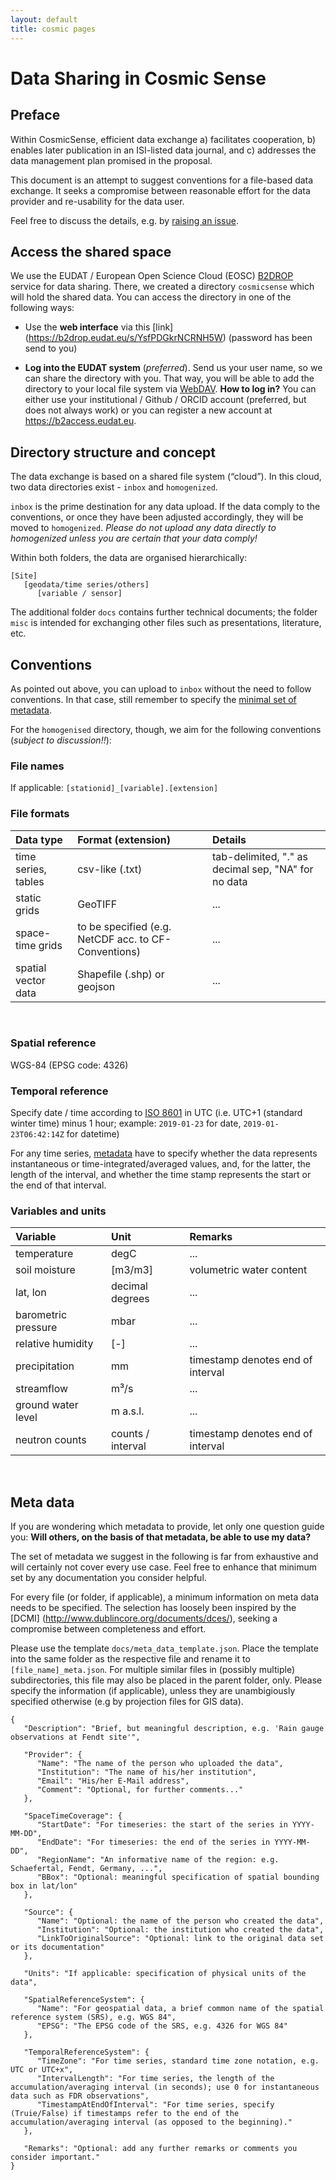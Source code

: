 ```yaml
---
layout: default
title: cosmic pages
---
```


# Data Sharing in Cosmic Sense

## Preface

Within CosmicSense, efficient data exchange a) facilitates cooperation, b) enables later publication in an ISI-listed data journal, and c) addresses the data management plan promised in the proposal.

This document is an attempt to suggest conventions for a file-based data exchange. It seeks a compromise between reasonable effort for the data provider and re-usability for the data user.

Feel free to discuss the details, e.g. by [raising an issue](https://github.com/cosmic-sense/misc/issues).

## Access the shared space

We use the EUDAT / European Open Science Cloud (EOSC) [B2DROP](https://b2drop.eudat.eu) service for data sharing. There, we created a directory `cosmicsense` which will hold the shared data. You can access the directory in one of the following ways:

- Use the **web interface** via this [link] (https://b2drop.eudat.eu/s/YsfPDGkrNCRNH5W) (password has been send to you)

- **Log into the EUDAT system** (*preferred*). Send us your user name, so we can share the directory with you. That way, you will be able to add the directory to your local file system via [WebDAV](https://eudat.eu/services/userdoc/b2drop#UserDocumentation-B2DROPUsage-WebDavclient). **How to log in?** You can either use your institutional / Github / ORCID account (preferred, but does not always work) or you can register a new account at https://b2access.eudat.eu.

## Directory structure and concept

The data exchange is based on a shared file system (“cloud”). In this cloud, two data directories exist - `inbox` and `homogenized`. 

`inbox` is the prime destination for any data upload. If the data comply to the conventions, or once they have been adjusted accordingly, they will be moved to `homogenized`. *Please do not upload any data directly to homogenized unless you are certain that your data comply!*

Within both folders, the data are organised hierarchically:

```
[Site]
   [geodata/time series/others]
      [variable / sensor]
```

The additional folder `docs` contains further technical documents; the folder `misc` is intended for exchanging other files such as presentations, literature, etc.

## Conventions

As pointed out above, you can upload to `inbox` without the need to follow conventions. In that case, still remember to specify the [minimal set of metadata](#Meta-data).

For the `homogenised` directory, though, we aim for the following conventions (*subject to discussion!!*):

### File names
If applicable: `[stationid]_[variable].[extension]`

### File formats

| **Data type** | **Format (extension)** | **Details** |
| :------------ | :--------------------- | :---------- |
| time series, tables | csv-like (.txt) | tab-delimited, "." as decimal sep, "NA" for no data |
| static grids   | GeoTIFF | ... |
| space-time grids | to be specified (e.g. NetCDF acc. to CF-Conventions) | ... |
| spatial vector data | Shapefile (.shp) or geojson | ... |

<br>

### Spatial reference

WGS-84 (EPSG code: 4326)

### Temporal reference
Specify date / time according to [ISO 8601](https://en.wikipedia.org/wiki/ISO_8601) in UTC (i.e. UTC+1 (standard winter time) minus 1 hour; example: `2019-01-23` for date, `2019-01-23T06:42:14Z` for datetime)

For any time series, [metadata](#Meta-data) have to specify whether the data represents instantaneous or time-integrated/averaged values, and, for the latter, the length of the interval, and whether the time stamp represents the start or the end of that interval.

### Variables and units

| **Variable** | **Unit** | **Remarks** |
| :----------- | :------- | :---------- |
| temperature | degC | ... |
| soil moisture | [m3/m3] | volumetric water content |
| lat, lon | decimal degrees | ... |
| barometric pressure | mbar | ... |
| relative humidity | [-] | ... |
| precipitation | mm | timestamp denotes end of interval |
| streamflow | m³/s | ... |
| ground water level | m a.s.l. | ... |
| neutron counts | counts / interval | timestamp denotes end of interval |

<br>

## Meta data
If you are wondering which metadata to provide, let only one question guide you: **Will others, on the basis of that metadata, be able to use my data?**

The set of metadata we suggest in the following is far from exhaustive and will certainly not cover every use case. Feel free to enhance that minimum set by any documentation you consider helpful.

For every file (or folder, if applicable), a minimum information on meta data needs to be specified. The selection has loosely been inspired by the [DCMI] (http://www.dublincore.org/documents/dces/), seeking a compromise between completeness and effort.

Please use the template `docs/meta_data_template.json`. Place the template into the same folder as the respective file and rename it to `[file_name]_meta.json`. For multiple similar files in (possibly multiple) subdirectories, this file may also be placed in the parent folder, only. Please specify the information (if applicable), unless they are unambigiously specified otherwise (e.g by projection files for GIS data).

```
{
   "Description": "Brief, but meaningful description, e.g. 'Rain gauge observations at Fendt site'",
   
   "Provider": {
      "Name": "The name of the person who uploaded the data",
      "Institution": "The name of his/her institution",
      "Email": "His/her E-Mail address",
      "Comment": "Optional, for further comments..." 
   },
   
   "SpaceTimeCoverage": {
      "StartDate": "For timeseries: the start of the series in YYYY-MM-DD",
      "EndDate": "For timeseries: the end of the series in YYYY-MM-DD",
      "RegionName": "An informative name of the region: e.g. Schaefertal, Fendt, Germany, ...",
      "BBox": "Optional: meaningful specification of spatial bounding box in lat/lon" 
   },
   
   "Source": {
      "Name": "Optional: the name of the person who created the data",
      "Institution": "Optional: the institution who created the data",
      "LinkToOriginalSource": "Optional: link to the original data set or its documentation"
   },
   
   "Units": "If applicable: specification of physical units of the data",
   
   "SpatialReferenceSystem": {
      "Name": "For geospatial data, a brief common name of the spatial reference system (SRS), e.g. WGS 84",
      "EPSG": "The EPSG code of the SRS, e.g. 4326 for WGS 84" 
   },
   
   "TemporalReferenceSystem": {
      "TimeZone": "For time series, standard time zone notation, e.g. UTC or UTC+x",
      "IntervalLength": "For time series, the length of the accumulation/averaging interval (in seconds); use 0 for instantaneous data such as FDR observations",
      "TimestampAtEndOfInterval": "For time series, specify (Truie/False) if timestamps refer to the end of the accumulation/averaging interval (as opposed to the beginning)."
   },
   
   "Remarks": "Optional: add any further remarks or comments you consider important."
}
```
